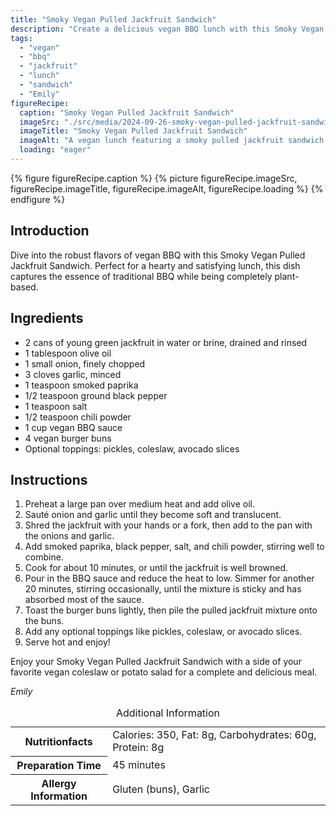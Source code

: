 ```yaml
---
title: "Smoky Vegan Pulled Jackfruit Sandwich"
description: "Create a delicious vegan BBQ lunch with this Smoky Vegan Pulled Jackfruit Sandwich recipe, featuring a tangy, smoky, plant-based filling."
tags:
  - "vegan"
  - "bbq"
  - "jackfruit"
  - "lunch"
  - "sandwich"
  - "Emily"
figureRecipe: 
  caption: "Smoky Vegan Pulled Jackfruit Sandwich"
  imageSrc: "./src/media/2024-09-26-smoky-vegan-pulled-jackfruit-sandwich-1287.png"
  imageTitle: "Smoky Vegan Pulled Jackfruit Sandwich"
  imageAlt: "A vegan lunch featuring a smoky pulled jackfruit sandwich on a toasted bun, accompanied by vegan coleslaw and pickles, on a minimalist table setting."
  loading: "eager"
---
```


{% figure figureRecipe.caption %}
{% picture figureRecipe.imageSrc, figureRecipe.imageTitle, figureRecipe.imageAlt, figureRecipe.loading %}
{% endfigure %}

## Introduction

Dive into the robust flavors of vegan BBQ with this Smoky Vegan Pulled Jackfruit Sandwich. Perfect for a hearty and satisfying lunch, this dish captures the essence of traditional BBQ while being completely plant-based.

## Ingredients

- 2 cans of young green jackfruit in water or brine, drained and rinsed
- 1 tablespoon olive oil
- 1 small onion, finely chopped
- 3 cloves garlic, minced
- 1 teaspoon smoked paprika
- 1/2 teaspoon ground black pepper
- 1 teaspoon salt
- 1/2 teaspoon chili powder
- 1 cup vegan BBQ sauce
- 4 vegan burger buns
- Optional toppings: pickles, coleslaw, avocado slices

## Instructions

1. Preheat a large pan over medium heat and add olive oil.
2. Sauté onion and garlic until they become soft and translucent.
3. Shred the jackfruit with your hands or a fork, then add to the pan with the onions and garlic.
4. Add smoked paprika, black pepper, salt, and chili powder, stirring well to combine.
5. Cook for about 10 minutes, or until the jackfruit is well browned.
6. Pour in the BBQ sauce and reduce the heat to low. Simmer for another 20 minutes, stirring occasionally, until the mixture is sticky and has absorbed most of the sauce.
7. Toast the burger buns lightly, then pile the pulled jackfruit mixture onto the buns.
8. Add any optional toppings like pickles, coleslaw, or avocado slices.
9. Serve hot and enjoy!

Enjoy your Smoky Vegan Pulled Jackfruit Sandwich with a side of your favorite vegan coleslaw or potato salad for a complete and delicious meal.

*Emily*

<table><caption class='sr-only'>Additional Information</caption><tr><th>Nutritionfacts</th><td>Calories: 350, Fat: 8g, Carbohydrates: 60g, Protein: 8g&nbsp;</td></tr><tr><th>Preparation Time</th><td>45 minutes&nbsp;</td></tr><tr><th>Allergy Information</th><td>Gluten (buns), Garlic&nbsp;</td></tr></table>

